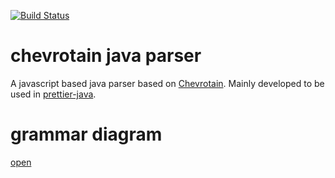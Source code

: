 [![Build Status](https://travis-ci.org/thorbenvh8/chevrotain-java.svg?branch=master)](https://travis-ci.org/thorbenvh8/chevrotain-java)

# chevrotain java parser

A javascript based java parser based on [Chevrotain](https://github.com/SAP/chevrotain). Mainly developed to be used in [prettier-java](https://github.com/thorbenvh8/prettier-java).

# grammar diagram

[open](https://rawgit.com/thorbenvh8/chevrotain-java/master/generated_diagrams.html)
